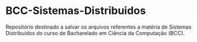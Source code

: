 # BCC-Sistemas-Distribuidos

Repositório destinado a salvar os arquivos referentes a matéria de Sistemas Distribuidos do curso de Bacharelado em Ciência da Computação (BCC).
